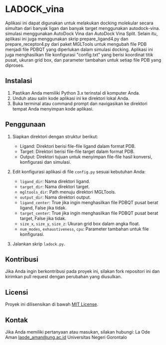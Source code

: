 # LADOCK_vina
Aplikasi ini dapat digunakan untuk melakukan docking molekular secara simultan dari banyak ligan dan banyak target menggunakan autodock-vina. simulasi menggunakan AutoDock Vina dan AutoDock Vina Split. Selain itu, aplikasi ini juga menggunakan skrip prepare_ligand4.py dan prepare_receptor4.py dari paket MGLTools untuk mengubah file PDB menjadi file PDBQT yang diperlukan dalam simulasi docking. Aplikasi ini juga menghasilkan file konfigurasi "config.txt" yang berisi koordinat titik pusat, ukuran grid box, dan parameter tambahan untuk setiap file PDB yang diproses.

## Instalasi

1. Pastikan Anda memiliki Python 3.x terinstal di komputer Anda.
2. Unduh atau salin kode aplikasi ini ke direktori lokal Anda.
3. Buka terminal atau command prompt dan navigasikan ke direktori tempat Anda menyimpan kode aplikasi.

## Penggunaan
1. Siapkan direktori dengan struktur berikut:
   - Ligand: Direktori berisi file-file ligand dalam format PDB.
   - Target: Direktori berisi file-file target dalam format PDB.
   - Output: Direktori tujuan untuk menyimpan file-file hasil konversi, konfigurasi dan simulasi.

2. Edit konfigurasi aplikasi di file `config.py` sesuai kebutuhan Anda:
   - `ligand_dir`: Nama direktori ligand.
   - `target_dir`: Nama direktori target.
   - `mgltools_dir`: Path menuju direktori MGLTools.
   - `output_dir`: Nama direktori output.
   - `ligand_center`: True jika ingin menghasilkan file PDBQT pusat berat ligand, False jika tidak.
   - `target_center`: True jika ingin menghasilkan file PDBQT pusat berat target, False jika tidak.
   - `size_x`, `size_y`, `size_z`: Ukuran grid box dalam angka float.
   - `num_modes`, `exhaustiveness`, `cpu`: Parameter tambahan untuk file konfigurasi.

3. Jalankan skrip `ladock.py`.

## Kontribusi

Jika Anda ingin berkontribusi pada proyek ini, silakan fork repositori ini dan kirimkan pull request dengan perubahan yang diusulkan.

## Licensi

Proyek ini dilisensikan di bawah [MIT License](https://opensource.org/licenses/MIT).

## Kontak
Jika Anda memiliki pertanyaan atau masukan, silakan hubungi:
La Ode Aman
laode_aman@ung.ac.id
Universitas Negeri Gorontalo
